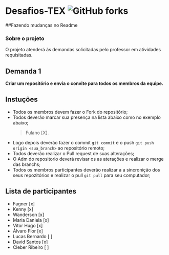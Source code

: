 # Desafios-TEX ![GitHub forks](https://img.shields.io/github/forks/ffagner/Desafios-TEX?style=social)
##Fazendo mudanças no Readme 
### Sobre o projeto

O projeto atenderá às demandas solicitadas pelo professor em atividades requisitadas.

## Demanda 1

**Criar um repositório e envia o convite para todos os membros da equipe.**

## Instuções
- Todos os membros devem fazer o Fork do repositório;
- Todos deverão marcar sua presença na lista abaixo como no exemplo abaixo;
  > Fulano [X].
- Logo depois deverão fazer o commit `git commit` e o push `git push origin <sua_branch>` ao repositório remoto;
- Todos deverão realizar o Pull request de suas alterações;
- O Adm do repositorio deverá revisar os as aterações e realizar o merge das branchs;
- Todos os membros participantes deverão realizar a a sincronição dos seus repozitórios e realizar o pull `git pull` para seu computador;

## Lista de participantes
- Fagner                  [x]
- Kenny                   [x]
- Wanderson               [x]
- Maria Daniela           [x]
- Vitor Hugo              [x]
- Álvaro Flor             [x]
- Lucas Bernardo          [ ]
- David Santos            [x]
- Cleber Ribeiro          [ ]
